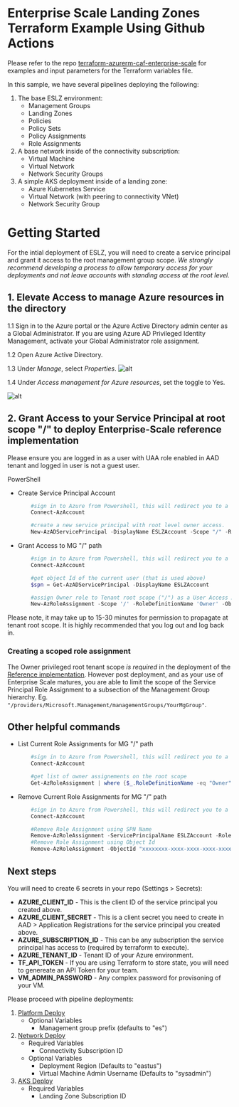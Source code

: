 # Enterprise Scale Landing Zones Terraform Example Using Github Actions

Please refer to the repo [terraform-azurerm-caf-enterprise-scale](https://github.com/Azure/terraform-azurerm-caf-enterprise-scale) for examples and input parameters for the Terraform variables file.

In this sample, we have several pipelines deploying the following:
1. The base ESLZ environment:
   - Management Groups
   - Landing Zones
   - Policies
   - Policy Sets
   - Policy Assignments
   - Role Assignments
2. A base network inside of the connectivity subscription:
   - Virtual Machine
   - Virtual Network
   - Network Security Groups
3. A simple AKS deployment inside of a landing zone:
   - Azure Kubernetes Service
   - Virtual Network (with peering to connectivity VNet)
   - Network Security Group

# Getting Started

For the intial deployment of ESLZ, you will need to create a service principal and grant it access to the root management group scope. *We strongly recommend developing a process to allow temporary access for your deployments and not leave accounts with standing access at the root level.*

## 1. Elevate Access to manage Azure resources in the directory

1.1 Sign in to the Azure portal or the Azure Active Directory admin center as a Global Administrator. If you are using Azure AD Privileged Identity Management, activate your Global Administrator role assignment.

1.2 Open Azure Active Directory.

1.3 Under _Manage_, select _Properties_.
![alt](https://docs.microsoft.com/en-us/azure/role-based-access-control/media/elevate-access-global-admin/azure-active-directory-properties.png)

1.4 Under _Access management for Azure resources_, set the toggle to Yes.

![alt](https://docs.microsoft.com/en-us/azure/role-based-access-control/media/elevate-access-global-admin/aad-properties-global-admin-setting.png)

## 2. Grant Access to your Service Principal at root scope "/" to deploy Enterprise-Scale reference implementation

Please ensure you are logged in as a user with UAA role enabled in AAD tenant and logged in user is not a guest user.


PowerShell

- Create Service Principal Account
    ```powershell
        #sign in to Azure from Powershell, this will redirect you to a webbrowser for authentication, if required
        Connect-AzAccount

        #create a new service principal with root level owner access.
        New-AzADServicePrincipal -DisplayName ESLZAccount -Scope "/" -Role Owner
    ```
- Grant Access to MG "/" path
    ```powershell
        #sign in to Azure from Powershell, this will redirect you to a webbrowser for authentication, if required
        Connect-AzAccount

        #get object Id of the current user (that is used above)
        $spn = Get-AzADServicePrincipal -DisplayName ESLZAccount

        #assign Owner role to Tenant root scope ("/") as a User Access Administrator
        New-AzRoleAssignment -Scope '/' -RoleDefinitionName 'Owner' -ObjectId $spn.Id
    ```

Please note, it may take up to 15-30 minutes for permission to propagate at tenant root scope. It is highly recommended that you log out and log back in.

### Creating a scoped role assignment

The Owner privileged root tenant scope *is required* in the deployment of the [Reference implementation](EnterpriseScale-Deploy-reference-implentations.md).  However post deployment, and as your use of Enterprise Scale matures, you are able to limit the scope of the Service Principal Role Assignment to a subsection of the Management Group hierarchy.
Eg. `"/providers/Microsoft.Management/managementGroups/YourMgGroup"`.


## Other helpful commands
- List Current Role Assignments for MG "/" path
    ```powershell
        #sign in to Azure from Powershell, this will redirect you to a webbrowser for authentication, if required
        Connect-AzAccount

        #get list of owner assignements on the root scope
        Get-AzRoleAssignment | where {$_.RoleDefinitionName -eq "Owner" -and $_.Scope -eq "/"}
    ```
- Remove Current Role Assignments for MG "/" path
    ```powershell
        #sign in to Azure from Powershell, this will redirect you to a webbrowser for authentication, if required
        Connect-AzAccount

        #Remove Role Assignment using SPN Name
        Remove-AzRoleAssignment -ServicePrincipalName ESLZAccount -RoleDefinitionName "Owner" -Scope "/"
        #Remove Role Assignment using Object Id
        Remove-AzRoleAssignment -ObjectId "xxxxxxxx-xxxx-xxxx-xxxx-xxxxxxxxxxxx" -RoleDefinitionName "Owner" -Scope "/"
    ```

## Next steps
You will need to create 6 secrets in your repo (Settings >  Secrets):
- **AZURE_CLIENT_ID** - This is the client ID of the service principal you created above.
- **AZURE_CLIENT_SECRET** - This is a client secret you need to create in AAD > Application Registrations for the service principal you created above.
- **AZURE_SUBSCRIPTION_ID** - This can be any subscription the service principal has access to (required by terraform to execute).
- **AZURE_TENANT_ID** - Tenant ID of your Azure environment.
- **TF_API_TOKEN** - If you are using Terraform to store state, you will need to genereate an API Token for your team.
- **VM_ADMIN_PASSWORD** - Any complex password for provisoning of your VM.

Please proceed with pipeline deployments:
1. [Platform Deploy](./.github/workflows/azuredeploy.yml)
    - Optional Variables
      - Management group prefix (defaults to "es")
2. [Network Deploy](./.github/workflows/networkdeploy.yml)
    - Required Variables
      - Connectivity Subscription ID
    - Optional Variables
      - Deployment Region (Defaults to "eastus")
      - Virtual Machine Admin Username (Defaults to "sysadmin")
3. [AKS Deploy](./.github/workflows/aksdeploy.yml)
   - Required Variables
      - Landing Zone Subscription ID